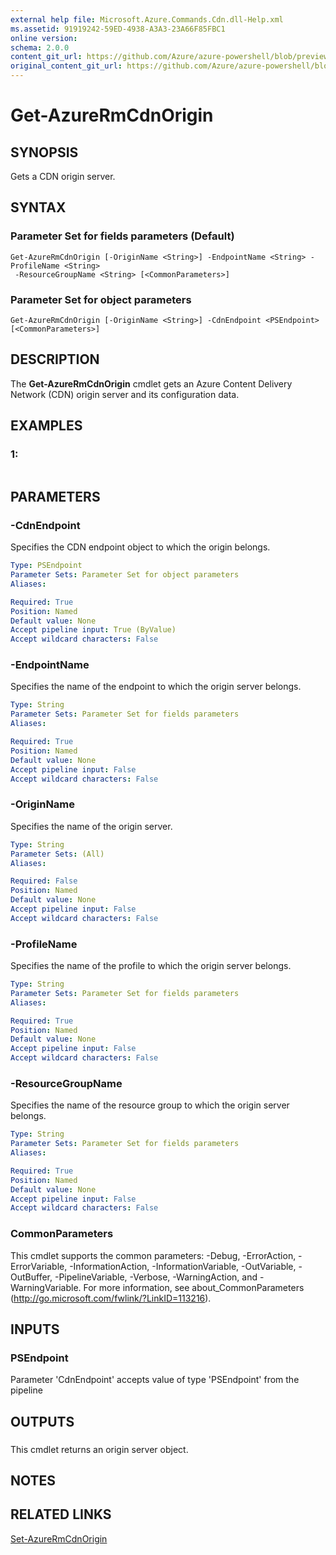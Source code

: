 ```yaml
---
external help file: Microsoft.Azure.Commands.Cdn.dll-Help.xml
ms.assetid: 91919242-59ED-4938-A3A3-23A66F85FBC1
online version:
schema: 2.0.0
content_git_url: https://github.com/Azure/azure-powershell/blob/preview/src/ResourceManager/Cdn/Commands.Cdn/help/Get-AzureRmCdnOrigin.md
original_content_git_url: https://github.com/Azure/azure-powershell/blob/preview/src/ResourceManager/Cdn/Commands.Cdn/help/Get-AzureRmCdnOrigin.md
---
```


# Get-AzureRmCdnOrigin

## SYNOPSIS
Gets a CDN origin server.

## SYNTAX

### Parameter Set for fields parameters (Default)
```
Get-AzureRmCdnOrigin [-OriginName <String>] -EndpointName <String> -ProfileName <String>
 -ResourceGroupName <String> [<CommonParameters>]
```

### Parameter Set for object parameters
```
Get-AzureRmCdnOrigin [-OriginName <String>] -CdnEndpoint <PSEndpoint> [<CommonParameters>]
```

## DESCRIPTION
The **Get-AzureRmCdnOrigin** cmdlet gets an Azure Content Delivery Network (CDN) origin server and its configuration data.

## EXAMPLES

### 1:
```

```

## PARAMETERS

### -CdnEndpoint
Specifies the CDN endpoint object to which the origin belongs.

```yaml
Type: PSEndpoint
Parameter Sets: Parameter Set for object parameters
Aliases: 

Required: True
Position: Named
Default value: None
Accept pipeline input: True (ByValue)
Accept wildcard characters: False
```

### -EndpointName
Specifies the name of the endpoint to which the origin server belongs.

```yaml
Type: String
Parameter Sets: Parameter Set for fields parameters
Aliases: 

Required: True
Position: Named
Default value: None
Accept pipeline input: False
Accept wildcard characters: False
```

### -OriginName
Specifies the name of the origin server.

```yaml
Type: String
Parameter Sets: (All)
Aliases: 

Required: False
Position: Named
Default value: None
Accept pipeline input: False
Accept wildcard characters: False
```

### -ProfileName
Specifies the name of the profile to which the origin server belongs.

```yaml
Type: String
Parameter Sets: Parameter Set for fields parameters
Aliases: 

Required: True
Position: Named
Default value: None
Accept pipeline input: False
Accept wildcard characters: False
```

### -ResourceGroupName
Specifies the name of the resource group to which the origin server belongs.

```yaml
Type: String
Parameter Sets: Parameter Set for fields parameters
Aliases: 

Required: True
Position: Named
Default value: None
Accept pipeline input: False
Accept wildcard characters: False
```

### CommonParameters
This cmdlet supports the common parameters: -Debug, -ErrorAction, -ErrorVariable, -InformationAction, -InformationVariable, -OutVariable, -OutBuffer, -PipelineVariable, -Verbose, -WarningAction, and -WarningVariable. For more information, see about_CommonParameters (http://go.microsoft.com/fwlink/?LinkID=113216).

## INPUTS

### PSEndpoint

Parameter 'CdnEndpoint' accepts value of type 'PSEndpoint' from the pipeline

## OUTPUTS

###  
This cmdlet returns an origin server object.

## NOTES

## RELATED LINKS

[Set-AzureRmCdnOrigin](./Set-AzureRmCdnOrigin.md)


